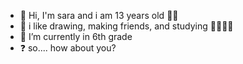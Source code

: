 - 👋 Hi, I'm sara and i am 13 years old 👧🏻  
- 👀 i like drawing, making friends, and studying 🎨🤝🏻📔
- 🌱 I’m currently in 6th grade
- ❓ so.... how about you?

